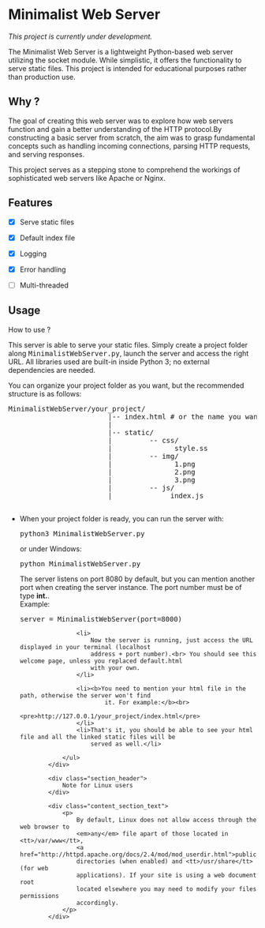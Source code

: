 # Minimalist Web Server

_This project is currently under development._

The Minimalist Web Server is a lightweight Python-based web server utilizing the socket module. While simplistic, it offers the functionality to serve static files. This project is intended for educational purposes rather than production use.

## Why ?

The goal of creating this web server was to explore how web servers function and gain a better understanding of the HTTP protocol.By constructing a basic server from scratch, the aim was to grasp fundamental concepts such as handling incoming connections, parsing HTTP requests, and serving responses.

This project serves as a stepping stone to comprehend the workings of sophisticated web servers like Apache or Nginx.

## Features

- [x] Serve static files
- [x] Default index file
- [x] Logging
- [x] Error handling
- [ ] Multi-threaded


## Usage

 <div class="section_header">
                <div id="changes"></div>
                How to use ?
            </div>
            <div class="content_section_text">
                <p>
                    This server is able to serve your static files. Simply create a project folder along
                    <tt>MinimalistWebServer.py</tt>, launch the server and access the right URL. All libraries used are
                    built-in inside Python 3; no external dependencies are needed.
                </p>
                <p>You can organize your project folder as you want, but the recommended structure is as follows:
                </p>
                <pre>
MinimalistWebServer/your_project/
                        |-- index.html # or the name you want
                        |
                        |-- static/
                        |         -- css/
                        |               style.ss
                        |         -- img/
                        |               1.png
                        |               2.png
                        |               3.png
                        |         -- js/
                        |              index.js
          </pre>
                <ul>
                    <li>
                        When your project folder is ready, you can run the server with:
                        <pre>python3 MinimalistWebServer.py</pre>
                        or under Windows:
                        <pre>python MinimalistWebServer.py</pre>
                        The server listens on port 8080 by default, but you can mention another port when creating the
                        server instance. The port number must be of type <b>int.</b>. <br>
                        Example:
                        <pre>server = MinimalistWebServer(port=8000)</pre>
                    </li>

                    <li>
                        Now the server is running, just access the URL displayed in your terminal (localhost
                        address + port number).<br> You should see this welcome page, unless you replaced default.html
                        with your own.
                    </li>

                    <li><b>You need to mention your html file in the path, otherwise the server won't find
                            it. For example:</b><br>
                        <pre>http://127.0.0.1/your_project/index.html</pre>
                    </li>
                    <li>That's it, you should be able to see your html file and all the linked static files will be
                        served as well.</li>

                </ul>
            </div>

            <div class="section_header">
                Note for Linux users
            </div>

            <div class="content_section_text">
                <p>
                    By default, Linux does not allow access through the web browser to
                    <em>any</em> file apart of those located in <tt>/var/www</tt>,
                    <a href="http://httpd.apache.org/docs/2.4/mod/mod_userdir.html">public_html</a>
                    directories (when enabled) and <tt>/usr/share</tt> (for web
                    applications). If your site is using a web document root
                    located elsewhere you may need to modify your files permissions
                    accordingly.
                </p>
            </div>
